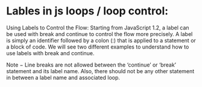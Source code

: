 # Lables in js loops / loop control:

Using Labels to Control the Flow:
        Starting from JavaScript 1.2, a label can be used with break and continue to control the flow more precisely.
        A label is simply an identifier followed by a colon (:) that is applied to a statement or a block of code.
        We will see two different examples to understand how to use labels with break and continue.

Note − Line breaks are not allowed between the ‘continue’ or ‘break’ statement and its label name. Also,
        there should not be any other statement in between a label name and associated loop.

